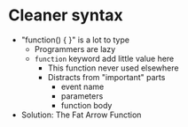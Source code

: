 # Cleaner syntax
- "function() { }" is a lot to type
  - Programmers are lazy
  - `function` keyword add little value here
    - This function never used elsewhere
    - Distracts from "important" parts
      - event name
      - parameters
      - function body
- Solution: The Fat Arrow Function
  
